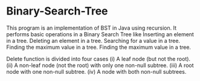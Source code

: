 # Binary-Search-Tree
This program is an implementation of BST in Java using recursion.
It performs basic operations in a Binary Search Tree like
Inserting an element in a tree. 
Deleting an element in a tree. 
Searching for a value in a tree.
Finding the maximum value in a tree.
Finding the maximum value in a tree.

Delete function is divided into four cases
(i) A leaf node (but not the root).
(ii) A non-leaf node (not the root) with only one non-null subtree.
(iii) A root node with one non-null subtree.
(iv) A node with both non-null subtrees. 
